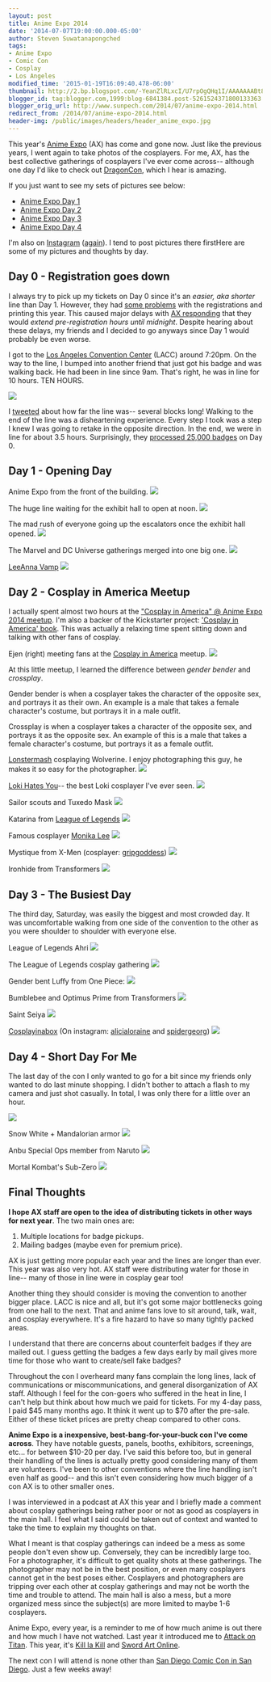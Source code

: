 ```yaml
---
layout: post
title: Anime Expo 2014
date: '2014-07-07T19:00:00.000-05:00'
author: Steven Suwatanapongched
tags:
- Anime Expo
- Comic Con
- Cosplay
- Los Angeles
modified_time: '2015-01-19T16:09:40.478-06:00'
thumbnail: http://2.bp.blogspot.com/-YeanZlRLxcI/U7rpOgQHq1I/AAAAAAABt80/1OWxN9GBM-I/s600/2014-Anime-Expo-Line---Day-0.jpg
blogger_id: tag:blogger.com,1999:blog-6841384.post-5261524371800133363
blogger_orig_url: http://www.sunpech.com/2014/07/anime-expo-2014.html
redirect_from: /2014/07/anime-expo-2014.html
header-img: /public/images/headers/header_anime_expo.jpg
---
```


This year's <a href="http://www.anime-expo.org/">Anime Expo</a> (AX) has come and gone now. Just like the previous years, I went again to take photos of the cosplayers. For me, AX, has the best collective gatherings of cosplayers I've ever come across-- although one day I'd like to check out <a href="http://www.dragoncon.org/">DragonCon</a>, which I hear is amazing.

If you just want to see my sets of pictures see below:

<ul>
  <li><a href="https://www.facebook.com/media/set/?set=a.721502394581454.1073741862.408588035872893&amp;type=1">Anime Expo Day 1</a></li>
  <li><a href="https://www.facebook.com/media/set/?set=a.721680091230351.1073741863.408588035872893&amp;type=1">Anime Expo Day 2</a></li>
  <li><a href="https://www.facebook.com/media/set/?set=a.721794217885605.1073741864.408588035872893&amp;type=1">Anime Expo Day 3</a></li>
  <li><a href="https://www.facebook.com/media/set/?set=a.721851927879834.1073741865.408588035872893&amp;type=1">Anime Expo Day 4</a></li>
</ul>

I'm also on <a href="http://www.instagram.com/sunpech">Instagram</a> (<a href="/2013/01/cleaning-up-old-social-accounts">again</a>). I tend to post pictures there firstHere are some of my pictures and thoughts by day.

## Day 0 - Registration goes down

I always try to pick up my tickets on Day 0 since it's an <i>easier, aka shorter</i> line than Day 1. However, they had <a href="https://twitter.com/AnimeExpo/status/484471133354205185">some problems</a> with the registrations and printing this year. This caused major delays with <a href="https://twitter.com/AnimeExpo/status/484505694154915840">AX responding</a> that they would <i>extend pre-registration hours until midnight</i>.  Despite hearing about these delays, my friends and I decided to go anyways since Day 1 would probably be even worse.

I got to the <a href="http://www.lacclink.com/">Los Angeles Convention Center</a> (LACC) around 7:20pm. On the way to the line, I bumped into another friend that just got his badge and was walking back. He had been in line since 9am. That's right, he was in line for 10 hours. TEN HOURS.

<img border="0" src="http://2.bp.blogspot.com/-YeanZlRLxcI/U7rpOgQHq1I/AAAAAAABt80/1OWxN9GBM-I/s600/2014-Anime-Expo-Line---Day-0.jpg"   />

I <a href="https://twitter.com/sunpech/status/484916784407932931">tweeted</a> about how far the line was-- several blocks long! Walking to the end of the line was a disheartening experience. Every step I took was a step I knew I was going to retake in the opposite direction. In the end, we were in line for about 3.5 hours. Surprisingly, they <a href="https://www.facebook.com/animeexpo/posts/10152410170996461">processed 25,000 badges</a> on Day 0.

## Day 1 - Opening Day

Anime Expo from the front of the building.
<img border="0" src="http://4.bp.blogspot.com/-Ji7U3Ab6FXA/U7bTZvXTf2I/AAAAAAABtjk/d1LzqwCEy1k/s600/2014-07-03+at+10-46-46.jpg"   />

The huge line waiting for the exhibit hall to open at noon.
<img border="0" src="http://3.bp.blogspot.com/-tD-p1AXrdKw/U7bTfDqAWlI/AAAAAAABtj8/hPGpUdbzIc0/s600/2014-07-03+at+11-18-30.jpg"   />

The mad rush of everyone going up the escalators once the exhibit hall opened.
<img border="0" src="http://4.bp.blogspot.com/-fzrurDZcOHA/U7bThJ78jJI/AAAAAAABtkM/XWSbUW6YtoU/s600/2014-07-03+at+11-46-52.jpg"   />

The Marvel and DC Universe gatherings merged into one big one.
<a href="http://1.bp.blogspot.com/--lITWz9_ozQ/U7bUoNBzyAI/AAAAAAABtRA/lXXwU5MyTYo/s600/2014-07-03+at+14-22-32.jpg" ><img border="0" src="http://1.bp.blogspot.com/--lITWz9_ozQ/U7bUoNBzyAI/AAAAAAABtRA/lXXwU5MyTYo/s600/2014-07-03+at+14-22-32.jpg"   /></a>

<a href="https://www.facebook.com/LeeAnnaVamp">LeeAnna Vamp</a>
<img border="0" src="http://1.bp.blogspot.com/-8oShm_TR1X8/U7bUBwg6d8I/AAAAAAABtk8/W4eQvxr1SP0/s600/2014-07-03+at+13-07-39.jpg"   />

## Day 2 - Cosplay in America Meetup

I actually spent almost two hours at the <a href="https://www.facebook.com/events/851300824884746">"Cosplay in America" @ Anime Expo 2014 meetup</a>. I'm also a backer of the Kickstarter project:  <a href="https://www.kickstarter.com/projects/768656140/cosplay-in-america">'Cosplay in America' book</a>. This was actually a relaxing time spent sitting down and talking with other fans of cosplay.

Ejen (right) meeting fans at the <a href="https://www.facebook.com/cosplayinamerica">Cosplay in America</a> meetup.
<img border="0" src="http://1.bp.blogspot.com/-9sng_-YA-sw/U7ecPUCjzVI/AAAAAAABtnM/n7FHK1GDsjk/s600/2014-07-04+at+16-26-06.jpg"   />

At this little meetup, I learned the difference between <i>gender bender</i> and <i>crossplay</i>.

Gender bender is when a cosplayer takes the character of the opposite sex, and portrays it as their own. An example is a male that takes a female character's costume, but portrays it in a male outfit.

Crossplay is when a cosplayer takes a character of the opposite sex, and portrays it as the opposite sex. An example of this is a male that takes a female character's costume, but portrays it as a female outfit.

<a href="https://www.facebook.com/Lonstermash">Lonstermash</a> cosplaying Wolverine. I enjoy photographing this guy, he makes it so easy for the photographer.
<img border="0" src="http://2.bp.blogspot.com/-3iAIwY13iDI/U7ebSSTEuII/AAAAAAABtl8/9SSMCtz3WbQ/s600/2014-07-04+at+12-38-20.jpg"   />

<a href="https://www.facebook.com/lokiwillalwayshateyou">Loki Hates You</a>-- the best Loki cosplayer I've ever seen.
<img border="0" src="http://3.bp.blogspot.com/-ZrP_y1VqVeg/U7ebqbglGRI/AAAAAAABtmE/YaKI8oT5MkE/s600/2014-07-04+at+13-12-04.jpg"   />

Sailor scouts and Tuxedo Mask
<img border="0" src="http://4.bp.blogspot.com/--sCU6gIJ5Tw/U7ebty9OMGI/AAAAAAABtdQ/5rkqAJY7pqs/s600/2014-07-04+at+13-15-00-2.jpg"   />

Katarina from <a href="http://www.leagueoflegends.com/">League of Legends</a>
<img border="0" src="http://4.bp.blogspot.com/-TG2LP9cey6E/U7eb8eEHxXI/AAAAAAABte4/0QXzY7iPa44/s600/2014-07-04+at+14-05-22.jpg"   />

Famous cosplayer <a href="https://www.facebook.com/London2191Cosplay">Monika Lee</a>
<img border="0" src="http://4.bp.blogspot.com/-PTVK0jmoQ70/U7ecJzKyruI/AAAAAAABtm8/exQIqEB1if8/s600/2014-07-04+at+14-48-49.jpg"   />

Mystique from X-Men (cosplayer: <a href="https://instagram.com/gripgoddess">gripgoddess</a>)
<img border="0" src="http://2.bp.blogspot.com/-qgNQ1S-PVTc/U7ecckWufZI/AAAAAAABtnU/EgHPCrtzqpI/s600/2014-07-04+at+17-22-33.jpg"   />

Ironhide from Transformers
<img border="0" src="http://4.bp.blogspot.com/-6r4q0BMoiPk/U7ece77iVaI/AAAAAAABtnk/EHHMk1nogFc/s600/2014-07-04+at+17-41-30.jpg"   />

## Day 3 - The Busiest Day

The third day, Saturday, was easily the biggest and most crowded day. It was uncomfortable walking from one side of the convention to the other as you were shoulder to shoulder with everyone else.

League of Legends Ahri
<img border="0" src="http://2.bp.blogspot.com/-WA8KY6y04GA/U7j1EzojMuI/AAAAAAABtwQ/uvCqu7jajGA/s600/2014-07-05+at+12-52-27.jpg"   />

The League of Legends cosplay gathering
<img border="0" src="http://2.bp.blogspot.com/-CXltMWlh5lg/U7j1SY9069I/AAAAAAABtxo/j93LVdC0O9I/s600/2014-07-05+at+13-26-56.jpg"   />

Gender bent Luffy from One Piece:
<img border="0" src="http://1.bp.blogspot.com/-t6yGmQr_x2Q/U7j1dBImv6I/AAAAAAABtyw/o7XCa5s6zTk/s600/2014-07-05+at+14-05-08.jpg"   />

Bumblebee and Optimus Prime from Transformers
<img border="0" src="http://1.bp.blogspot.com/-PWjfPHAeN8s/U7j2ImBEu8I/AAAAAAABt3Q/JFpwjXKRKBE/s600/2014-07-05+at+17-09-07.jpg"   />

Saint Seiya
<img border="0" src="http://3.bp.blogspot.com/-yePvNXBFXdY/U7j2K6tXaoI/AAAAAAABt3g/exPh2y4JsnU/s600/2014-07-05+at+17-10-05.jpg"   />

<a href="https://www.facebook.com/cosplayinabox">Cosplayinabox</a> (On instagram: <a href="http://instagram.com/alicialoraine">alicialoraine</a> and <a href="http://instagram.com/spidergeorg">spidergeorg</a>)
<img border="0" src="http://3.bp.blogspot.com/-vdI5I_ggMFA/U7j2PX5hQSI/AAAAAAABt4A/uAE36920J34/s600/2014-07-05+at+17-16-34.jpg"   />

## Day 4 - Short Day For Me

The last day of the con I only wanted to go for a bit since my friends only wanted to do last minute shopping. I didn't bother to attach a flash to my camera and just shot casually. In total, I was only there for a little over an hour.

<img border="0" src="http://1.bp.blogspot.com/-GQuB9Egdfbc/U7nO1Uf65mI/AAAAAAABt6I/4TCiun5M34s/s600/2014-07-06+at+12-31-28.jpg"   />

Snow White <complete id="goog_1764050811">+ </complete>Mandalorian armor
<img border="0" src="http://4.bp.blogspot.com/-rOt-VkT9yW0/U7nPBXAr4pI/AAAAAAABt7Y/GZhcceYeCk4/s600/2014-07-06+at+13-14-10.jpg"   />

Anbu Special Ops member from Naruto
<img border="0" src="http://1.bp.blogspot.com/-qyi45n6Endw/U7nPCrFNkRI/AAAAAAABt7g/U2Z3SY0U1Cg/s600/2014-07-06+at+13-17-18.jpg"   />

Mortal Kombat's Sub-Zero
<img border="0" src="http://4.bp.blogspot.com/-0BhiZnQmPaA/U7nPDzJ5qPI/AAAAAAABt7o/_rOiF2bWsTk/s600/2014-07-06+at+13-27-33-Edit.jpg"   />

## Final Thoughts

<b>I hope AX staff are open to the idea of distributing tickets in other ways for next year</b>. The two main ones are:

<ol>
  <li>Multiple locations for badge pickups.</li>
  <li>Mailing badges (maybe even for premium price). </li>
</ol>

AX is just getting more popular each year and the lines are longer than ever. This year was also very hot. AX staff were distributing water for those in line-- many of those in line were in cosplay gear too!

Another thing they should consider is moving the convention to another bigger place. LACC is nice and all, but it's got some major bottlenecks going from one hall to the next. That and anime fans love to sit around, talk, wait, and cosplay everywhere. It's a fire hazard to have so many tightly packed areas.

I understand that there are concerns about counterfeit badges if they are mailed out. I guess getting the badges a few days early by mail gives more time for those who want to create/sell fake badges?

Throughout the con I overheard many fans complain the long lines, lack of communications or miscommunications, and general disorganization of AX staff. Although I feel for the con-goers who suffered in the heat in line, I can't help but think about how much we paid for tickets. For my 4-day pass, I paid $45 many months ago. It think it went up to $70 after the pre-sale. Either of these ticket prices are pretty cheap compared to other cons.

<b>Anime Expo is a inexpensive, best-bang-for-your-buck con I've come across</b>. They have notable guests, panels, booths, exhibitors, screenings, etc... for between $10-20 per day. I've said this before too, but in general their handling of the lines is actually pretty good considering many of them are volunteers. I've been to other conventions where the line handling isn't even half as good-- and this isn't even considering how much bigger of a con AX is to other smaller ones.

I was interviewed in a podcast at AX this year and I briefly made a comment about cosplay gatherings being rather poor or not as good as cosplayers in the main hall. I feel what I said could be taken out of context and wanted to take the time to explain my thoughts on that.

What I meant is that cosplay gatherings can indeed be a mess as some people don't even show up. Conversely, they can be incredibly large too. For a photographer, it's difficult to get quality shots at these gatherings. The photographer may not be in the best position, or even many cosplayers cannot get in the best poses either. Cosplayers and photographers are tripping over each other at cosplay gatherings and may not be worth the time and trouble to attend. The main hall is also a mess, but a more organized mess since the subject(s) are more limited to maybe 1-6 cosplayers.

Anime Expo, every year, is a reminder to me of how much anime is out there and how much I have not watched. Last year it introduced me to <a href="http://en.wikipedia.org/wiki/Attack_on_Titan">Attack on Titan</a>. This year, it's <a href="http://en.wikipedia.org/wiki/Kill_la_Kill">Kill la Kill</a> and <a href="http://en.wikipedia.org/wiki/Sword_Art_Online">Sword Art Online</a>.

The next con I will attend is none other than <a href="http://www.comic-con.org/cci">San Diego Comic Con in San Diego</a>. Just a few weeks away!
